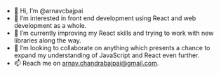 - 👋 Hi, I’m @arnavcbajpai
- 👀 I’m interested in front end development using React and web development as a whole.
- 🌱 I’m currently improving my React skills and trying to work with new libraries along the way.
- 💞️ I’m looking to collaborate on anything which presents a chance to expand my understanding of JavaScript and React even further.
- 📫 Reach me on arnav.chandrabajpai@gmail.com.

<!---
arnavcbajpai/arnavcbajpai is a ✨ special ✨ repository because its `README.md` (this file) appears on your GitHub profile.
You can click the Preview link to take a look at your changes.
--->
